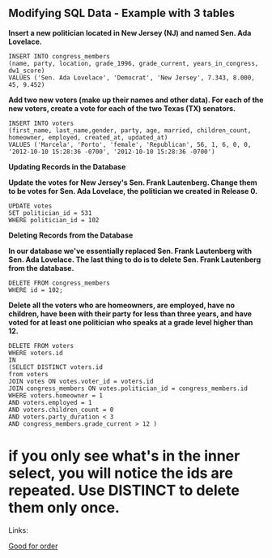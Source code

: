 ## Modifying SQL Data - Example with 3 tables


**Insert a new politician located in New Jersey (NJ) and named Sen. Ada Lovelace.**

```
INSERT INTO congress_members
(name, party, location, grade_1996, grade_current, years_in_congress, dw1_score) 
VALUES ('Sen. Ada Lovelace', 'Democrat', 'New Jersey', 7.343, 8.000, 45, 9.452)
```

**Add two new voters (make up their names and other data). For each of the new voters, create a vote for each of the two Texas (TX) senators.**

```
INSERT INTO voters
(first_name, last_name,gender, party, age, married, children_count, homeowner, employed, created_at, updated_at)
VALUES ('Marcela', 'Porto', 'female', 'Republican', 56, 1, 6, 0, 0, '2012-10-10 15:28:36 -0700', '2012-10-10 15:28:36 -0700')
```

**Updating Records in the Database**


**Update the votes for New Jersey's Sen. Frank Lautenberg. Change them to be votes for Sen. Ada Lovelace, the politician we created in Release 0.**

```
UPDATE votes 
SET politician_id = 531 
WHERE politician_id = 102
```



**Deleting Records from the Database**


**In our database we've essentially replaced Sen. Frank Lautenberg with Sen. Ada Lovelace. The last thing to do is to delete Sen. Frank Lautenberg from the database.**

```
DELETE FROM congress_members
WHERE id = 102;
```

**Delete all the voters who are homeowners, are employed, have no children, have been with their party for less than three years, and have voted for at least one politician who speaks at a grade level higher than 12.**

```
DELETE FROM voters
WHERE voters.id
IN 
(SELECT DISTINCT voters.id
from voters
JOIN votes ON votes.voter_id = voters.id
JOIN congress_members ON votes.politician_id = congress_members.id
WHERE voters.homeowner = 1
AND voters.employed = 1
AND voters.children_count = 0
AND voters.party_duration < 3
AND congress_members.grade_current > 12 )
```
# if you only see what's in the inner select, you will notice the ids are repeated. Use DISTINCT to delete them only once.

Links:

[Good for order](https://dev.mysql.com/doc/refman/5.7/en/select.html)
